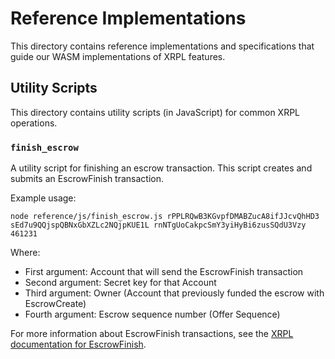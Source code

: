 # Reference Implementations

This directory contains reference implementations and specifications that guide our WASM implementations of XRPL features.

## Utility Scripts

This directory contains utility scripts (in JavaScript) for common XRPL operations.

### `finish_escrow`

A utility script for finishing an escrow transaction. This script creates and submits an EscrowFinish transaction.

Example usage:
```shell
node reference/js/finish_escrow.js rPPLRQwB3KGvpfDMABZucA8ifJJcvQhHD3 sEd7u9QQjspQBNxGbXZLc2NQjpKUE1L rnNTgUoCakpcSmY3yiHyBi6zusSQdU3Vzy 461231
```

Where:
- First argument: Account that will send the EscrowFinish transaction
- Second argument: Secret key for that Account
- Third argument: Owner (Account that previously funded the escrow with EscrowCreate)
- Fourth argument: Escrow sequence number (Offer Sequence)

For more information about EscrowFinish transactions, see the [XRPL documentation for EscrowFinish](https://xrpl.org/docs/references/protocol/transactions/types/escrowfinish).

